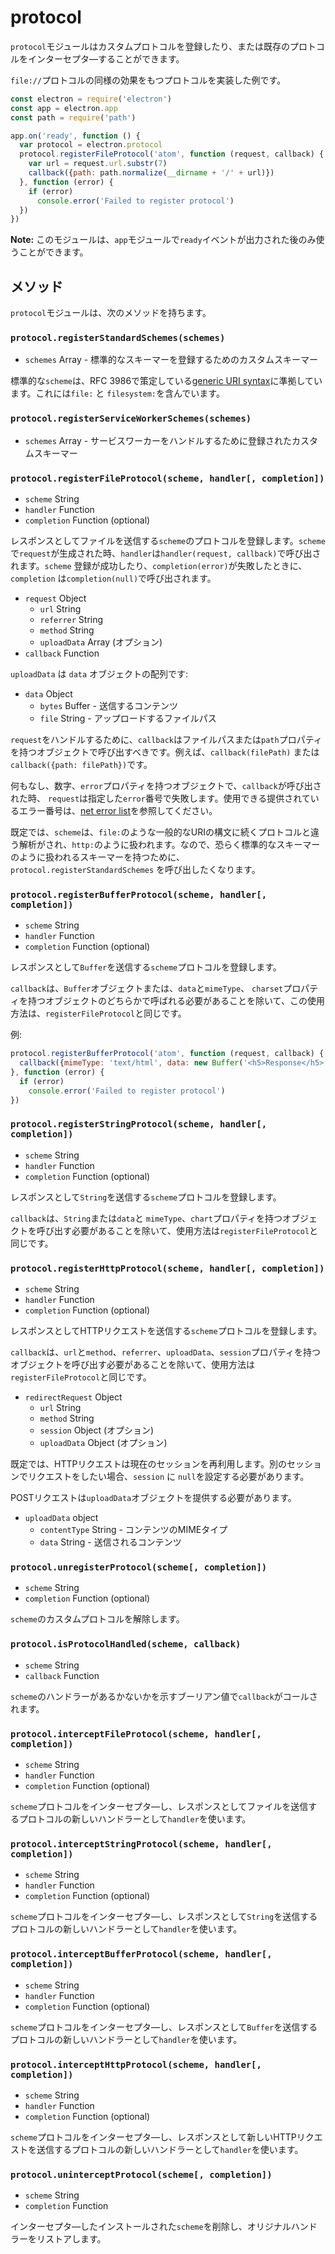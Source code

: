 # protocol

`protocol`モジュールはカスタムプロトコルを登録したり、または既存のプロトコルをインターセプタ―することができます。

`file://`プロトコルの同様の効果をもつプロトコルを実装した例です。

```javascript
const electron = require('electron')
const app = electron.app
const path = require('path')

app.on('ready', function () {
  var protocol = electron.protocol
  protocol.registerFileProtocol('atom', function (request, callback) {
    var url = request.url.substr(7)
    callback({path: path.normalize(__dirname + '/' + url)})
  }, function (error) {
    if (error)
      console.error('Failed to register protocol')
  })
})
```

**Note:** このモジュールは、`app`モジュールで`ready`イベントが出力された後のみ使うことができます。

## メソッド

`protocol`モジュールは、次のメソッドを持ちます。

### `protocol.registerStandardSchemes(schemes)`

* `schemes` Array - 標準的なスキーマーを登録するためのカスタムスキーマー

標準的な`scheme`は、RFC 3986で策定している[generic URI syntax](https://tools.ietf.org/html/rfc3986#section-3)に準拠しています。これには`file:` と `filesystem:`を含んでいます。

### `protocol.registerServiceWorkerSchemes(schemes)`

* `schemes` Array - サービスワーカーをハンドルするために登録されたカスタムスキーマー

### `protocol.registerFileProtocol(scheme, handler[, completion])`

* `scheme` String
* `handler` Function
* `completion` Function (optional)

レスポンスとしてファイルを送信する`scheme`のプロトコルを登録します。`scheme`で`request`が生成された時、`handler`は`handler(request, callback)`で呼び出されます。`scheme` 登録が成功したり、`completion(error)`が失敗したときに、`completion` は`completion(null)`で呼び出されます。

* `request` Object
  * `url` String
  * `referrer` String
  * `method` String
  * `uploadData` Array (オプション)
* `callback` Function

`uploadData` は `data` オブジェクトの配列です:

* `data` Object
  * `bytes` Buffer - 送信するコンテンツ
  * `file` String - アップロードするファイルパス

`request`をハンドルするために、`callback`はファイルパスまたは`path`プロパティを持つオブジェクトで呼び出すべきです。例えば、`callback(filePath)` または`callback({path: filePath})`です。

何もなし、数字、`error`プロパティを持つオブジェクトで、`callback`が呼び出された時、 `request`は指定した`error`番号で失敗します。使用できる提供されているエラー番号は、[net error list][net-error]を参照してください。

既定では、`scheme`は、`file:`のような一般的なURIの構文に続くプロトコルと違う解析がされ、`http:`のように扱われます。なので、恐らく標準的なスキーマーのように扱われるスキーマーを持つために、`protocol.registerStandardSchemes` を呼び出したくなります。

### `protocol.registerBufferProtocol(scheme, handler[, completion])`

* `scheme` String
* `handler` Function
* `completion` Function (optional)

レスポンスとして`Buffer`を送信する`scheme`プロトコルを登録します。

 `callback`は、`Buffer`オブジェクトまたは、`data`と`mimeType`、 `charset`プロパティを持つオブジェクトのどちらかで呼ばれる必要があることを除いて、この使用方法は、`registerFileProtocol`と同じです。

例:

```javascript
protocol.registerBufferProtocol('atom', function (request, callback) {
  callback({mimeType: 'text/html', data: new Buffer('<h5>Response</h5>')})
}, function (error) {
  if (error)
    console.error('Failed to register protocol')
})
```

### `protocol.registerStringProtocol(scheme, handler[, completion])`

* `scheme` String
* `handler` Function
* `completion` Function (optional)

レスポンスとして`String`を送信する`scheme`プロトコルを登録します。

`callback`は、`String`または`data`と `mimeType`、`chart`プロパティを持つオブジェクトを呼び出す必要があることを除いて、使用方法は`registerFileProtocol`と同じです。

### `protocol.registerHttpProtocol(scheme, handler[, completion])`

* `scheme` String
* `handler` Function
* `completion` Function (optional)

レスポンスとしてHTTPリクエストを送信する`scheme`プロトコルを登録します。

`callback`は、`url`と`method`、`referrer`、`uploadData`、`session`プロパティを持つオブジェクトを呼び出す必要があることを除いて、使用方法は`registerFileProtocol`と同じです。

* `redirectRequest` Object
  * `url` String
  * `method` String
  * `session` Object (オプション)
  * `uploadData` Object (オプション)

既定では、HTTPリクエストは現在のセッションを再利用します。別のセッションでリクエストをしたい場合、`session` に `null`を設定する必要があります。

POSTリクエストは`uploadData`オブジェクトを提供する必要があります。
* `uploadData` object
  * `contentType` String - コンテンツのMIMEタイプ
  * `data` String - 送信されるコンテンツ

### `protocol.unregisterProtocol(scheme[, completion])`

* `scheme` String
* `completion` Function (optional)

`scheme`のカスタムプロトコルを解除します。

### `protocol.isProtocolHandled(scheme, callback)`

* `scheme` String
* `callback` Function

`scheme`のハンドラーがあるかないかを示すブーリアン値で`callback`がコールされます。

### `protocol.interceptFileProtocol(scheme, handler[, completion])`

* `scheme` String
* `handler` Function
* `completion` Function (optional)

`scheme`プロトコルをインターセプタ―し、レスポンスとしてファイルを送信するプロトコルの新しいハンドラーとして`handler`を使います。

### `protocol.interceptStringProtocol(scheme, handler[, completion])`

* `scheme` String
* `handler` Function
* `completion` Function (optional)

`scheme`プロトコルをインターセプタ―し、レスポンスとして`String`を送信するプロトコルの新しいハンドラーとして`handler`を使います。

### `protocol.interceptBufferProtocol(scheme, handler[, completion])`

* `scheme` String
* `handler` Function
* `completion` Function (optional)

`scheme`プロトコルをインターセプタ―し、レスポンスとして`Buffer`を送信するプロトコルの新しいハンドラーとして`handler`を使います。

### `protocol.interceptHttpProtocol(scheme, handler[, completion])`

* `scheme` String
* `handler` Function
* `completion` Function (optional)

`scheme`プロトコルをインターセプタ―し、レスポンスとして新しいHTTPリクエストを送信するプロトコルの新しいハンドラーとして`handler`を使います。

### `protocol.uninterceptProtocol(scheme[, completion])`

* `scheme` String
* `completion` Function

インターセプタ―したインストールされた`scheme`を削除し、オリジナルハンドラーをリストアします。


[net-error]: https://code.google.com/p/chromium/codesearch#chromium/src/net/base/net_error_list.h
